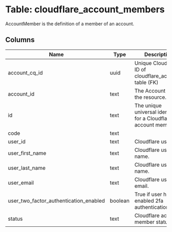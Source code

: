 
# Table: cloudflare_account_members
AccountMember is the definition of a member of an account.
## Columns
| Name        | Type           | Description  |
| ------------- | ------------- | -----  |
|account_cq_id|uuid|Unique CloudQuery ID of cloudflare_accounts table (FK)|
|account_id|text|The Account ID of the resource.|
|id|text|The unique universal identifier for a Cloudflare account member.|
|code|text||
|user_id|text|Cloudflare user id.|
|user_first_name|text|Cloudflare user first name.|
|user_last_name|text|Cloudflare user last name.|
|user_email|text|Cloudflare user email.|
|user_two_factor_authentication_enabled|boolean|True if user has enabled 2fa authentication.|
|status|text|Cloudflare account member status.|
